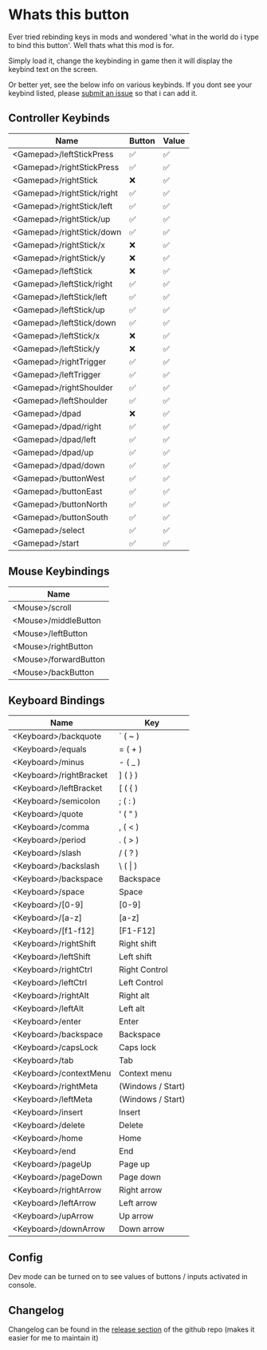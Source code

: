# Whats this button

Ever tried rebinding keys in mods and wondered 'what in the world do i type to bind this button'. Well thats what this mod is for.

Simply load it, change the keybinding in game then it will display the keybind text on the screen.

Or better yet, see the below info on various keybinds. If you dont see your keybind listed, please [submit an issue](https://github.com/KlutzyBubbles/lc-whats-this-button/issues/new) so that i can add it.

## Controller Keybinds

| Name | Button | Value |
|---|---|---|
| \<Gamepad\>/leftStickPress | ✅ | ✅ |
| \<Gamepad\>/rightStickPress | ✅ | ✅ |
| \<Gamepad\>/rightStick | ❌ | ✅ |
| \<Gamepad\>/rightStick/right | ✅ | ✅ |
| \<Gamepad\>/rightStick/left | ✅ | ✅ |
| \<Gamepad\>/rightStick/up | ✅ | ✅ |
| \<Gamepad\>/rightStick/down | ✅ | ✅ |
| \<Gamepad\>/rightStick/x | ❌ | ✅ |
| \<Gamepad\>/rightStick/y | ❌ | ✅ |
| \<Gamepad\>/leftStick | ❌ | ✅ |
| \<Gamepad\>/leftStick/right | ✅ | ✅ |
| \<Gamepad\>/leftStick/left | ✅ | ✅ |
| \<Gamepad\>/leftStick/up | ✅ | ✅ |
| \<Gamepad\>/leftStick/down | ✅ | ✅ |
| \<Gamepad\>/leftStick/x | ❌ | ✅ |
| \<Gamepad\>/leftStick/y | ❌ | ✅ |
| \<Gamepad\>/rightTrigger | ✅ | ✅ |
| \<Gamepad\>/leftTrigger | ✅ | ✅ |
| \<Gamepad\>/rightShoulder | ✅ | ✅ |
| \<Gamepad\>/leftShoulder | ✅ | ✅ |
| \<Gamepad\>/dpad | ❌ | ✅ |
| \<Gamepad\>/dpad/right | ✅ | ✅ |
| \<Gamepad\>/dpad/left | ✅ | ✅ |
| \<Gamepad\>/dpad/up | ✅ | ✅ |
| \<Gamepad\>/dpad/down | ✅ | ✅ |
| \<Gamepad\>/buttonWest | ✅ | ✅ |
| \<Gamepad\>/buttonEast | ✅ | ✅ |
| \<Gamepad\>/buttonNorth | ✅ | ✅ |
| \<Gamepad\>/buttonSouth | ✅ | ✅ |
| \<Gamepad\>/select | ✅ | ✅ |
| \<Gamepad\>/start | ✅ | ✅ |

## Mouse Keybindings

| Name |
|---|
| \<Mouse\>/scroll |
| \<Mouse\>/middleButton |
| \<Mouse\>/leftButton |
| \<Mouse\>/rightButton |
| \<Mouse\>/forwardButton |
| \<Mouse\>/backButton |

## Keyboard Bindings

| Name | Key |
|---|---|
| \<Keyboard\>/backquote | ` ( ~ ) |
| \<Keyboard\>/equals | = ( + ) |
| \<Keyboard\>/minus | - ( _ ) |
| \<Keyboard\>/rightBracket | ] ( } ) |
| \<Keyboard\>/leftBracket | [ ( { ) |
| \<Keyboard\>/semicolon | ; ( : ) |
| \<Keyboard\>/quote | ' ( " ) |
| \<Keyboard\>/comma | , ( < ) |
| \<Keyboard\>/period | . ( > ) |
| \<Keyboard\>/slash | / ( ? ) |
| \<Keyboard\>/backslash | \ ( \| ) |
| \<Keyboard\>/backspace | Backspace |
| \<Keyboard\>/space | Space |
| \<Keyboard\>/[0-9] | [0-9] |
| \<Keyboard\>/[a-z] | [a-z] |
| \<Keyboard\>/[f1-f12] | [F1-F12] |
| \<Keyboard\>/rightShift | Right shift |
| \<Keyboard\>/leftShift | Left shift |
| \<Keyboard\>/rightCtrl | Right Control |
| \<Keyboard\>/leftCtrl | Left Control |
| \<Keyboard\>/rightAlt | Right alt |
| \<Keyboard\>/leftAlt | Left alt |
| \<Keyboard\>/enter | Enter |
| \<Keyboard\>/backspace | Backspace |
| \<Keyboard\>/capsLock | Caps lock |
| \<Keyboard\>/tab | Tab |
| \<Keyboard\>/contextMenu | Context menu |
| \<Keyboard\>/rightMeta | (Windows / Start) |
| \<Keyboard\>/leftMeta | (Windows / Start) |
| \<Keyboard\>/insert | Insert |
| \<Keyboard\>/delete | Delete |
| \<Keyboard\>/home | Home |
| \<Keyboard\>/end | End |
| \<Keyboard\>/pageUp | Page up |
| \<Keyboard\>/pageDown | Page down |
| \<Keyboard\>/rightArrow | Right arrow |
| \<Keyboard\>/leftArrow | Left arrow |
| \<Keyboard\>/upArrow | Up arrow |
| \<Keyboard\>/downArrow | Down arrow |

## Config

Dev mode can be turned on to see values of buttons / inputs activated in console.

## Changelog

Changelog can be found in the [release section](https://github.com/KlutzyBubbles/lc-whats-this-button/releases) of the github repo (makes it easier for me to maintain it)